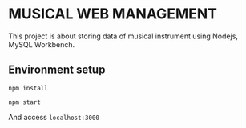
# MUSICAL WEB MANAGEMENT

This project is about storing data of musical instrument using Nodejs, MySQL Workbench.


## Environment setup

`npm install`

`npm start`

And access `localhost:3000`
